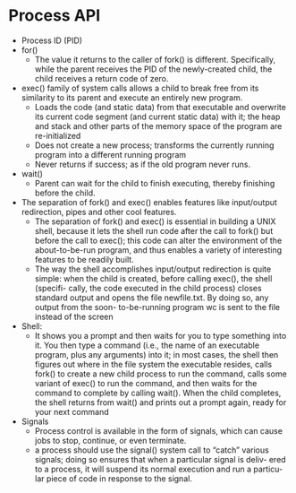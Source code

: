 # Process API

* Process ID (PID)
* for()
  * The value it returns to the caller of fork() is different. Specifically, while the parent receives the PID of the newly-created child, the child receives a return code of zero.
* exec() family of system calls allows a child to break free from its similarity to its parent and execute an entirely new program.
  * Loads the code (and static data) from that executable and overwrite its current code segment (and current static data) with it; the heap and stack and other parts of the memory space of the program are re-initialized 
  * Does not create a new process; transforms the currently running program into a different running program 
  * Never returns if success; as if the old program never runs. 
* wait()
  * Parent can wait for the child to finish executing, thereby finishing before the child.
* The separation of fork() and exec() enables features like input/output redirection, pipes and other cool features. 
  * The separation of fork() and exec() is essential in building a UNIX shell, because it lets the shell run code after the call to fork() but before the call to exec(); this code can alter the environment of the about-to-be-run program, and thus enables a variety of interesting features to be readily built.
  * The way the shell accomplishes input/output redirection is quite simple: when the child is created, before calling exec(), the shell (specifi- cally, the code executed in the child process) closes standard output and opens the file newfile.txt. By doing so, any output from the soon- to-be-running program wc is sent to the file instead of the screen
* Shell:
  * It shows you a prompt and then waits for you to type something into it. You then type a command (i.e., the name of an executable program, plus any arguments) into it; in most cases, the shell then figures out where in the file system the executable resides, calls fork() to create a new child process to run the command, calls some variant of exec() to run the command, and then waits for the command to complete by calling wait(). When the child completes, the shell returns from wait() and prints out a prompt again, ready for your next command
* Signals
  * Process control is available in the form of signals, which can cause jobs to stop, continue, or even terminate.
  * a process should use the signal() system call to “catch” various signals; doing so ensures that when a particular signal is deliv- ered to a process, it will suspend its normal execution and run a particu- lar piece of code in response to the signal. 